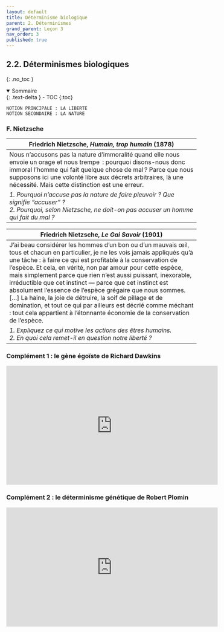 ```yaml
---
layout: default
title: Déterminisme biologique
parent: 2. Déterminismes
grand_parent: Leçon 3
nav_order: 3
published: true
---
```

## 2.2. Déterminismes biologiques  
{: .no_toc }

<details open markdown="block">
  <summary>
    Sommaire
  </summary>
  {: .text-delta }
- TOC
{:toc}
</details>

```
NOTION PRINCIPALE : LA LIBERTÉ
NOTION SECONDAIRE : LA NATURE
```

### F. Nietzsche

| Friedrich Nietzsche, _Humain, trop humain_ (1878)           |
| ------------------------------------------------ |
| Nous n’accusons pas la nature d’immoralité quand elle nous envoie un orage et nous trempe  : pourquoi disons-nous donc immoral l’homme qui fait quelque chose de mal ? Parce que nous supposons ici une volonté libre aux décrets arbitraires, là une nécessité. Mais cette distinction est une erreur. |
| *1. Pourquoi n’accuse pas la nature de faire pleuvoir ? Que signifie “accuser” ?<br>2. Pourquoi, selon Nietzsche, ne doit-on pas accuser un homme qui fait du mal ?*   |

| Friedrich Nietzsche, *Le Gai Savoir* (1901)     |
| ----------------------------------------------- |
| J’ai beau considérer les hommes d’un bon ou d’un mauvais œil, tous et chacun en particulier, je ne les vois jamais appliqués qu’à une tâche : à faire ce qui est profitable à la conservation de l’espèce. Et cela, en vérité, non par amour pour cette espèce, mais simplement parce que rien n’est aussi puissant, inexorable, irréductible que cet instinct — parce que cet instinct est absolument l’essence de l’espèce grégaire que nous sommes. […] La haine, la joie de détruire, la soif de pillage et de domination, et tout ce qui par ailleurs est décrié comme méchant : tout cela appartient à l’étonnante économie de la conservation de l’espèce. |
| *1. Expliquez ce qui motive les actions des êtres humains. <br>2. En quoi cela remet-il en question notre liberté ?*   |

### Complément 1 : le gène égoïste de Richard Dawkins

<iframe width="560" height="315" src="https://www.youtube.com/embed/UWn4dFe4Hvc?si=A2a-2soQoX_1Fnq5" title="YouTube video player" frameborder="0" allow="accelerometer; autoplay; clipboard-write; encrypted-media; gyroscope; picture-in-picture; web-share" referrerpolicy="strict-origin-when-cross-origin" allowfullscreen></iframe>

### Complément 2 : le déterminisme génétique de Robert Plomin

<iframe width="560" height="315" src="https://www.youtube.com/embed/KGG-BnJvR68?si=NoYwQvSOtL-bLWt7" title="YouTube video player" frameborder="0" allow="accelerometer; autoplay; clipboard-write; encrypted-media; gyroscope; picture-in-picture; web-share" referrerpolicy="strict-origin-when-cross-origin" allowfullscreen></iframe>

